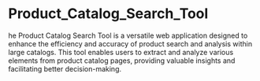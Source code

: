 # Product_Catalog_Search_Tool
he Product Catalog Search Tool is a versatile web application designed to enhance the efficiency and accuracy of product search and analysis within large catalogs. This tool enables users to extract and analyze various elements from product catalog pages, providing valuable insights and facilitating better decision-making.
